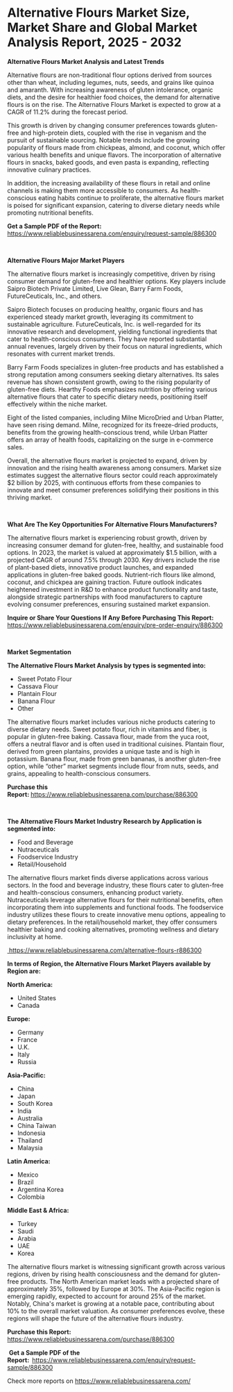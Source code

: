 <p><h1>Alternative Flours Market Size, Market Share and Global Market Analysis Report, 2025 - 2032</h1></p><p><strong>Alternative Flours Market Analysis and Latest Trends</strong></p>
<p><p>Alternative flours are non-traditional flour options derived from sources other than wheat, including legumes, nuts, seeds, and grains like quinoa and amaranth. With increasing awareness of gluten intolerance, organic diets, and the desire for healthier food choices, the demand for alternative flours is on the rise. The Alternative Flours Market is expected to grow at a CAGR of 11.2% during the forecast period. </p><p>This growth is driven by changing consumer preferences towards gluten-free and high-protein diets, coupled with the rise in veganism and the pursuit of sustainable sourcing. Notable trends include the growing popularity of flours made from chickpeas, almond, and coconut, which offer various health benefits and unique flavors. The incorporation of alternative flours in snacks, baked goods, and even pasta is expanding, reflecting innovative culinary practices.</p><p>In addition, the increasing availability of these flours in retail and online channels is making them more accessible to consumers. As health-conscious eating habits continue to proliferate, the alternative flours market is poised for significant expansion, catering to diverse dietary needs while promoting nutritional benefits.</p></p>
<p><strong>Get a Sample PDF of the Report:&nbsp;</strong> <a href="https://www.reliablebusinessarena.com/enquiry/request-sample/886300?utm_campaign=1948&utm_medium=2&utm_source=Github&utm_content=ia&utm_term=07042025&utm_id=alternative-flours">https://www.reliablebusinessarena.com/enquiry/request-sample/886300</a></p>
<p>&nbsp;</p>
<p><strong>Alternative Flours Major Market Players</strong></p>
<p><p>The alternative flours market is increasingly competitive, driven by rising consumer demand for gluten-free and healthier options. Key players include Saipro Biotech Private Limited, Live Glean, Barry Farm Foods, FutureCeuticals, Inc., and others.</p><p>Saipro Biotech focuses on producing healthy, organic flours and has experienced steady market growth, leveraging its commitment to sustainable agriculture. FutureCeuticals, Inc. is well-regarded for its innovative research and development, yielding functional ingredients that cater to health-conscious consumers. They have reported substantial annual revenues, largely driven by their focus on natural ingredients, which resonates with current market trends.</p><p>Barry Farm Foods specializes in gluten-free products and has established a strong reputation among consumers seeking dietary alternatives. Its sales revenue has shown consistent growth, owing to the rising popularity of gluten-free diets. Hearthy Foods emphasizes nutrition by offering various alternative flours that cater to specific dietary needs, positioning itself effectively within the niche market.</p><p>Eight of the listed companies, including Milne MicroDried and Urban Platter, have seen rising demand. Milne, recognized for its freeze-dried products, benefits from the growing health-conscious trend, while Urban Platter offers an array of health foods, capitalizing on the surge in e-commerce sales.</p><p>Overall, the alternative flours market is projected to expand, driven by innovation and the rising health awareness among consumers. Market size estimates suggest the alternative flours sector could reach approximately $2 billion by 2025, with continuous efforts from these companies to innovate and meet consumer preferences solidifying their positions in this thriving market.</p></p>
<p>&nbsp;</p>
<p><strong>What Are The Key Opportunities For Alternative Flours Manufacturers?</strong></p>
<p><p>The alternative flours market is experiencing robust growth, driven by increasing consumer demand for gluten-free, healthy, and sustainable food options. In 2023, the market is valued at approximately $1.5 billion, with a projected CAGR of around 7.5% through 2030. Key drivers include the rise of plant-based diets, innovative product launches, and expanded applications in gluten-free baked goods. Nutrient-rich flours like almond, coconut, and chickpea are gaining traction. Future outlook indicates heightened investment in R&D to enhance product functionality and taste, alongside strategic partnerships with food manufacturers to capture evolving consumer preferences, ensuring sustained market expansion.</p></p>
<p><strong>Inquire or Share Your Questions If Any Before Purchasing This Report:</strong> <a href="https://www.reliablebusinessarena.com/enquiry/pre-order-enquiry/886300?utm_campaign=1948&utm_medium=2&utm_source=Github&utm_content=ia&utm_term=07042025&utm_id=alternative-flours">https://www.reliablebusinessarena.com/enquiry/pre-order-enquiry/886300</a></p>
<p>&nbsp;</p>
<p><strong>Market Segmentation</strong></p>
<p><strong>The Alternative Flours Market Analysis by types is segmented into:</strong></p>
<p><ul><li>Sweet Potato Flour</li><li>Cassava Flour</li><li>Plantain Flour</li><li>Banana Flour</li><li>Other</li></ul></p>
<p><p>The alternative flours market includes various niche products catering to diverse dietary needs. Sweet potato flour, rich in vitamins and fiber, is popular in gluten-free baking. Cassava flour, made from the yuca root, offers a neutral flavor and is often used in traditional cuisines. Plantain flour, derived from green plantains, provides a unique taste and is high in potassium. Banana flour, made from green bananas, is another gluten-free option, while “other” market segments include flour from nuts, seeds, and grains, appealing to health-conscious consumers.</p></p>
<p><strong>Purchase this Report:&nbsp;</strong><a href="https://www.reliablebusinessarena.com/purchase/886300?utm_campaign=1948&utm_medium=2&utm_source=Github&utm_content=ia&utm_term=07042025&utm_id=alternative-flours">https://www.reliablebusinessarena.com/purchase/886300</a></p>
<p>&nbsp;</p>
<p><strong>The Alternative Flours Market Industry Research by Application is segmented into:</strong></p>
<p><ul><li>Food and Beverage</li><li>Nutraceuticals</li><li>Foodservice Industry</li><li>Retail/Household</li></ul></p>
<p><p>The alternative flours market finds diverse applications across various sectors. In the food and beverage industry, these flours cater to gluten-free and health-conscious consumers, enhancing product variety. Nutraceuticals leverage alternative flours for their nutritional benefits, often incorporating them into supplements and functional foods. The foodservice industry utilizes these flours to create innovative menu options, appealing to dietary preferences. In the retail/household market, they offer consumers healthier baking and cooking alternatives, promoting wellness and dietary inclusivity at home.</p></p>
<p><a href="https://www.reliablebusinessarena.com/alternative-flours-r886300?utm_campaign=1948&utm_medium=2&utm_source=Github&utm_content=ia&utm_term=07042025&utm_id=alternative-flours">&nbsp;https://www.reliablebusinessarena.com/alternative-flours-r886300</a></p>
<p><strong>In terms of Region, the Alternative Flours Market Players available by Region are:</strong></p>
<p>
    <p> <strong> North America: </strong>
        <ul>
            <li>United States</li>
            <li>Canada</li>
        </ul>
        </p> 
    <p> <strong> Europe: </strong>
        <ul>
            <li>Germany</li>
            <li>France</li>
            <li>U.K.</li>
            <li>Italy</li>
            <li>Russia</li>
        </ul>
        </p> 
    <p> <strong> Asia-Pacific: </strong>
        <ul>
            <li>China</li>
            <li>Japan</li>
            <li>South Korea</li>
            <li>India</li>
            <li>Australia</li>
            <li>China Taiwan</li>
            <li>Indonesia</li>
            <li>Thailand</li>
            <li>Malaysia</li>
        </ul>
        </p> 
    <p> <strong> Latin America: </strong>
        <ul>
            <li>Mexico</li>
            <li>Brazil</li>
            <li>Argentina Korea</li>
            <li>Colombia</li>
        </ul>
        </p> 
    <p> <strong> Middle East & Africa: </strong>
        <ul>
            <li>Turkey</li>
            <li>Saudi</li>
            <li>Arabia</li>
            <li>UAE</li>
            <li>Korea</li>
        </ul>
    </p>
    </p>
<p><p>The alternative flours market is witnessing significant growth across various regions, driven by rising health consciousness and the demand for gluten-free products. The North American market leads with a projected share of approximately 35%, followed by Europe at 30%. The Asia-Pacific region is emerging rapidly, expected to account for around 25% of the market. Notably, China's market is growing at a notable pace, contributing about 10% to the overall market valuation. As consumer preferences evolve, these regions will shape the future of the alternative flours industry.</p></p>
<p><strong>Purchase this Report: </strong><a href="https://www.reliablebusinessarena.com/purchase/886300?utm_campaign=1948&utm_medium=2&utm_source=Github&utm_content=ia&utm_term=07042025&utm_id=alternative-flours">https://www.reliablebusinessarena.com/purchase/886300</a></p>
<p>&nbsp;<strong>Get a Sample PDF of the Report:&nbsp;&nbsp;</strong><a href="https://www.reliablebusinessarena.com/enquiry/request-sample/886300?utm_campaign=1948&utm_medium=2&utm_source=Github&utm_content=ia&utm_term=07042025&utm_id=alternative-flours">https://www.reliablebusinessarena.com/enquiry/request-sample/886300</a></p>
<p><strong></strong></p>
<p>Check more reports on <a href="https://www.reliablebusinessarena.com/?utm_campaign=1948&utm_medium=2&utm_source=Github&utm_content=ia&utm_term=07042025&utm_id=alternative-flours">https://www.reliablebusinessarena.com/</a></p>